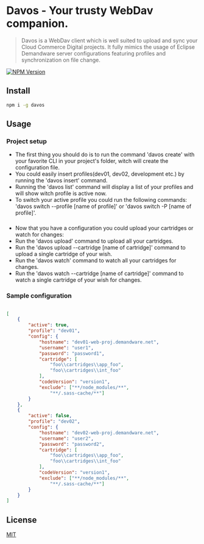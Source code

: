 # Davos - Your trusty WebDav companion.

> Davos is a WebDav client which is well suited to upload and sync your Cloud Commerce Digital projects. It fully mimics the usage of Eclipse Demandware server configurations featuring profiles and synchronization on file change.

[![NPM Version][npm-image]][npm-url]

## Install

```bash
npm i -g davos
```

## Usage

### Project setup
* The first thing you should do is to run the command 'davos create' with your favorite CLI in your project's folder, witch will create the configuration file.
* You could easily insert profiles(dev01, dev02, development etc.) by running the 'davos insert' command.
* Running the 'davos list' command will display a list of your profiles and will show witch profile is active now.
* To switch your active profile you could run the following commands: 'davos switch --profile [name of profile]' or 'davos switch -P [name of profile]'.

###
* Now that you have a configuration you could upload your cartridges or watch for changes:
* Run the 'davos upload' command to upload all your cartridges.
* Run the 'davos upload --cartridge [name of cartridge]' command to upload a single cartridge of your wish.
* Run the 'davos watch' command to watch all your cartridges for changes.
* Run the 'davos watch --cartridge [name of cartridge]' command to watch a single cartridge of your wish for changes.

### Sample configuration

```json

[
	{
		"active": true,
		"profile": "dev01",
		"config": {
			"hostname": "dev01-web-proj.demandware.net",
			"username": "user1",
			"password": "password1",
			"cartridge": [
				"foo\\cartridges\\app_foo",
				"foo\\cartridges\\int_foo"
			],
			"codeVersion": "version1",
			"exclude": ["**/node_modules/**",
				"**/.sass-cache/**"]
		}
	},
	{
		"active": false,
		"profile": "dev02",
		"config": {
			"hostname": "dev02-web-proj.demandware.net",
			"username": "user2",
			"password": "password2",
			"cartridge": [
				"foo\\cartridges\\app_foo",
				"foo\\cartridges\\int_foo"
			],
			"codeVersion": "version1",
			"exclude": ["**/node_modules/**",
				"**/.sass-cache/**"]
		}
	}
]

```

## License

[MIT](http://vjpr.mit-license.org)

[npm-image]: https://img.shields.io/npm/v/davos.svg
[npm-url]: https://npmjs.org/package/davos
